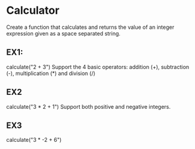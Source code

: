 # Calculator

Create a function that calculates and returns the value of an integer expression given as a space
separated string.

## EX1:
calculate("2 + 3")
Support the 4 basic operators: addition (+), subtraction (-), multiplication (*) and division (/)

## EX2
calculate("3 * 2 + 1")
Support both positive and negative integers.

## EX3
calculate("3 * -2 + 6")
